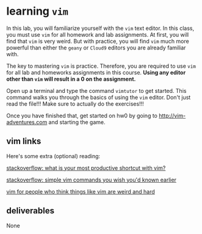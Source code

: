 # learning `vim`

In this lab, you will familiarize yourself with the `vim` text editor.  In this class, you must use `vim` for all homework and lab assignments.  At first, you will find that `vim` is very weird.  But with practice, you will find `vim` much more powerful than either the `geany` or `Cloud9` editors you are already familiar with.  

The key to mastering `vim` is practice.  Therefore, you are required to use `vim` for all lab and homeworks assignments in this course.  **Using any editor other than `vim` will result in a 0 on the assignment.**

Open up a terminal and type the command `vimtutor` to get started.  This command walks you through the basics of using the `vim` editor.  Don't just read the file!!!  Make sure to actually do the exercises!!!

Once you have finished that, get started on hw0 by going to http://vim-adventures.com and starting the game.

## vim links

Here's some extra (optional) reading:

[stackoverflow: what is your most productive shortcut with vim?](http://stackoverflow.com/questions/1218390/what-is-your-most-productive-shortcut-with-vim)

[stackoverflow: simple vim commands you wish you'd known earlier](http://stackoverflow.com/questions/1276403/simple-vim-commands-you-wish-youd-known-earlier)

[vim for people who think things like vim are weird and hard](http://csswizardry.com/2014/06/vim-for-people-who-think-things-like-vim-are-weird-and-hard/)

## deliverables

None
